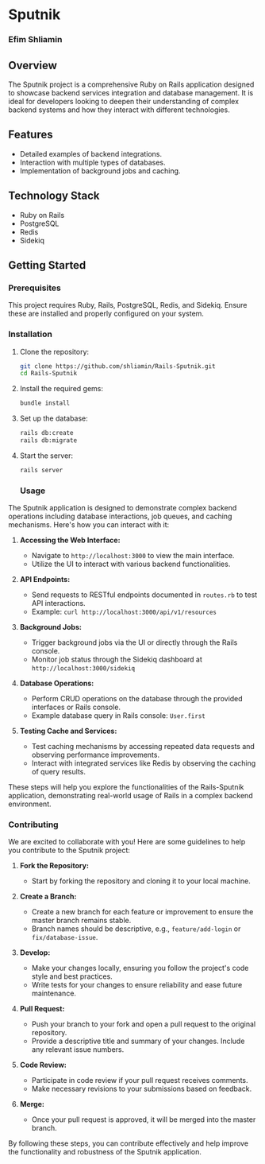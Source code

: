# Sputnik

### Efim Shliamin

## Overview

The Sputnik project is a comprehensive Ruby on Rails application designed to showcase backend services integration and database management. It is ideal for developers looking to deepen their understanding of complex backend systems and how they interact with different technologies.

## Features

- Detailed examples of backend integrations.
- Interaction with multiple types of databases.
- Implementation of background jobs and caching.

## Technology Stack

- Ruby on Rails
- PostgreSQL
- Redis
- Sidekiq

## Getting Started

### Prerequisites

This project requires Ruby, Rails, PostgreSQL, Redis, and Sidekiq. Ensure these are installed and properly configured on your system.

### Installation

1. Clone the repository:
   ```bash
   git clone https://github.com/shliamin/Rails-Sputnik.git
   cd Rails-Sputnik
   ```
2. Install the required gems:
   ```bash
   bundle install
   ```
3. Set up the database:
   ```bash
   rails db:create
   rails db:migrate
   ```
4. Start the server:
   ```bash
   rails server
   ```

   ### Usage

The Sputnik application is designed to demonstrate complex backend operations including database interactions, job queues, and caching mechanisms. Here's how you can interact with it:

1. **Accessing the Web Interface:**
   - Navigate to `http://localhost:3000` to view the main interface.
   - Utilize the UI to interact with various backend functionalities.

2. **API Endpoints:**
   - Send requests to RESTful endpoints documented in `routes.rb` to test API interactions.
   - Example: `curl http://localhost:3000/api/v1/resources`

3. **Background Jobs:**
   - Trigger background jobs via the UI or directly through the Rails console.
   - Monitor job status through the Sidekiq dashboard at `http://localhost:3000/sidekiq`

4. **Database Operations:**
   - Perform CRUD operations on the database through the provided interfaces or Rails console.
   - Example database query in Rails console: `User.first`

5. **Testing Cache and Services:**
   - Test caching mechanisms by accessing repeated data requests and observing performance improvements.
   - Interact with integrated services like Redis by observing the caching of query results.

These steps will help you explore the functionalities of the Rails-Sputnik application, demonstrating real-world usage of Rails in a complex backend environment.

### Contributing

We are excited to collaborate with you! Here are some guidelines to help you contribute to the Sputnik project:

1. **Fork the Repository:**
   - Start by forking the repository and cloning it to your local machine.

2. **Create a Branch:**
   - Create a new branch for each feature or improvement to ensure the master branch remains stable.
   - Branch names should be descriptive, e.g., `feature/add-login` or `fix/database-issue`.

3. **Develop:**
   - Make your changes locally, ensuring you follow the project's code style and best practices.
   - Write tests for your changes to ensure reliability and ease future maintenance.

4. **Pull Request:**
   - Push your branch to your fork and open a pull request to the original repository.
   - Provide a descriptive title and summary of your changes. Include any relevant issue numbers.

5. **Code Review:**
   - Participate in code review if your pull request receives comments.
   - Make necessary revisions to your submissions based on feedback.

6. **Merge:**
   - Once your pull request is approved, it will be merged into the master branch.

By following these steps, you can contribute effectively and help improve the functionality and robustness of the Sputnik application.



